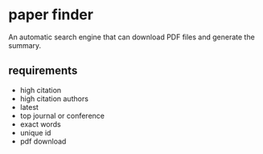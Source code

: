 # paper finder

An automatic search engine that can download PDF files and generate the summary.

## requirements

- high citation
- high citation authors
- latest
- top journal or conference
- exact words
- unique id
- pdf download
